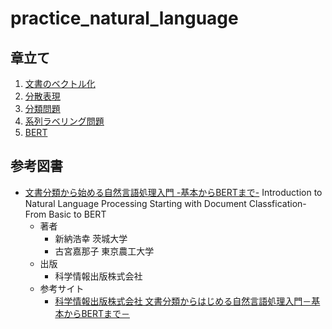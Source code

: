 # practice_natural_language

## 章立て
1. [文書のベクトル化](https://github.com/ShotaArima/practice_natural_language/blob/main/chap.1-Document%20Vectorization.ipynb)
2. [分散表現](https://github.com/ShotaArima/practice_natural_language/blob/main/chap.2-Distributed%20Representation.ipynb)
3. [分類問題](https://github.com/ShotaArima/practice_natural_language/blob/main/chap.3-Classification%20problem.ipynb)
4. [系列ラベリング問題](https://github.com/ShotaArima/practice_natural_language/blob/main/chap.4-Sequence%20Labeling%20problem.ipynb)
5. [BERT](https://github.com/ShotaArima/practice_natural_language/blob/main/chap.5-BERT.ipynb)

## 参考図書
- [文書分類から始める自然言語処理入門 -基本からBERTまで-]()
	Introduction to Natural Language Processing Starting with Document Classfication-From Basic to BERT
	- 著者
		- 新納浩幸 茨城大学
		- 古宮嘉那子 東京農工大学
	- 出版
		- 科学情報出版株式会社
	- 参考サイト
		- [科学情報出版株式会社 文書分類からはじめる自然言語処理入門－基本からBERTまで－](https://www.it-book.co.jp/books/132.html)

